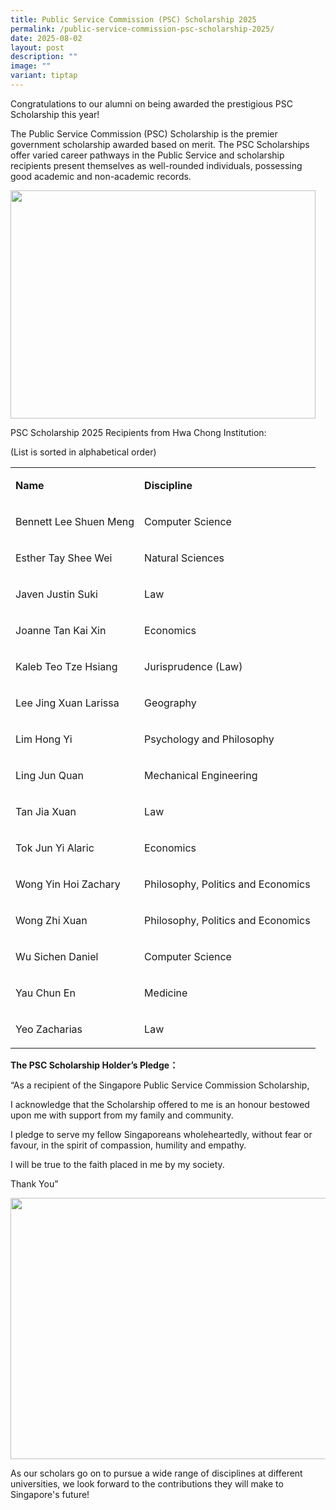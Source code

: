```yaml
---
title: Public Service Commission (PSC) Scholarship 2025
permalink: /public-service-commission-psc-scholarship-2025/
date: 2025-08-02
layout: post
description: ""
image: ""
variant: tiptap
---
```

<p>Congratulations to our alumni on being awarded the prestigious PSC Scholarship
this year!</p>
<p>The Public Service Commission (PSC) Scholarship is the premier government
scholarship awarded based on merit. The PSC Scholarships offer varied career
pathways in the Public Service and scholarship recipients present themselves
as well-rounded individuals, possessing good academic and non-academic
records.</p>
<div class="isomer-image-wrapper">
<img style="margin-left:0px;margin-top:0px;" height="365.0145565251964" width="488" src="https://lh7-rt.googleusercontent.com/docsz/AD_4nXc4Us7n3QaCWkx44t40UeDFbyZ-Gn9M0FwPHU7IUigh1GhUsTpBk9vOan8I0XKsj-T1cv6AwdVXb-XRUmpV-VkbOVQQc3EWxpDRSSAikmE-nNsVC0ZQc8d7FCllwqIhE1DQV7XeaA?key=wfcrsm5e3AXs1PMclxuNog">
</div>
<p>PSC Scholarship 2025 Recipients from Hwa Chong Institution:</p>
<p>(List is sorted in alphabetical order)</p>
<table style="minWidth: 50px">
<colgroup>
<col>
<col>
</colgroup>
<tbody>
<tr>
<td rowspan="1" colspan="1">
<p><strong>Name</strong>
</p>
</td>
<td rowspan="1" colspan="1">
<p><strong>Discipline</strong>
</p>
</td>
</tr>
<tr>
<td rowspan="1" colspan="1">
<p>Bennett Lee Shuen Meng</p>
</td>
<td rowspan="1" colspan="1">
<p>Computer Science</p>
</td>
</tr>
<tr>
<td rowspan="1" colspan="1">
<p>Esther Tay Shee Wei</p>
</td>
<td rowspan="1" colspan="1">
<p>Natural Sciences</p>
</td>
</tr>
<tr>
<td rowspan="1" colspan="1">
<p>Javen Justin Suki</p>
</td>
<td rowspan="1" colspan="1">
<p>Law</p>
</td>
</tr>
<tr>
<td rowspan="1" colspan="1">
<p>Joanne Tan Kai Xin</p>
</td>
<td rowspan="1" colspan="1">
<p>Economics</p>
</td>
</tr>
<tr>
<td rowspan="1" colspan="1">
<p>Kaleb Teo Tze Hsiang</p>
</td>
<td rowspan="1" colspan="1">
<p>Jurisprudence (Law)</p>
</td>
</tr>
<tr>
<td rowspan="1" colspan="1">
<p>Lee Jing Xuan Larissa</p>
</td>
<td rowspan="1" colspan="1">
<p>Geography</p>
</td>
</tr>
<tr>
<td rowspan="1" colspan="1">
<p>Lim Hong Yi</p>
</td>
<td rowspan="1" colspan="1">
<p>Psychology and Philosophy</p>
</td>
</tr>
<tr>
<td rowspan="1" colspan="1">
<p>Ling Jun Quan</p>
</td>
<td rowspan="1" colspan="1">
<p>Mechanical Engineering</p>
</td>
</tr>
<tr>
<td rowspan="1" colspan="1">
<p>Tan Jia Xuan</p>
</td>
<td rowspan="1" colspan="1">
<p>Law</p>
</td>
</tr>
<tr>
<td rowspan="1" colspan="1">
<p>Tok Jun Yi Alaric</p>
</td>
<td rowspan="1" colspan="1">
<p>Economics</p>
</td>
</tr>
<tr>
<td rowspan="1" colspan="1">
<p>Wong Yin Hoi Zachary</p>
</td>
<td rowspan="1" colspan="1">
<p>Philosophy, Politics and Economics</p>
</td>
</tr>
<tr>
<td rowspan="1" colspan="1">
<p>Wong Zhi Xuan</p>
</td>
<td rowspan="1" colspan="1">
<p>Philosophy, Politics and Economics</p>
</td>
</tr>
<tr>
<td rowspan="1" colspan="1">
<p>Wu Sichen Daniel</p>
</td>
<td rowspan="1" colspan="1">
<p>Computer Science</p>
</td>
</tr>
<tr>
<td rowspan="1" colspan="1">
<p>Yau Chun En</p>
</td>
<td rowspan="1" colspan="1">
<p>Medicine</p>
</td>
</tr>
<tr>
<td rowspan="1" colspan="1">
<p>Yeo Zacharias</p>
</td>
<td rowspan="1" colspan="1">
<p>Law</p>
</td>
</tr>
</tbody>
</table>
<p></p>
<p><strong>The PSC Scholarship Holder’s Pledge：</strong>
</p>
<p></p>
<p>“As a recipient of the Singapore Public Service Commission Scholarship,</p>
<p></p>
<p>I acknowledge that the Scholarship offered to me is an honour bestowed
upon me with support from my family and community.</p>
<p>I pledge to serve my fellow Singaporeans wholeheartedly, without fear
or favour, in the spirit of compassion, humility and empathy.</p>
<p>I will be true to the faith placed in me by my society.</p>
<p>Thank You”</p>
<div class="isomer-image-wrapper">
<img style="margin-left:0px;margin-top:0px;" height="418.2675864638146" width="558" src="https://lh7-rt.googleusercontent.com/docsz/AD_4nXef7owto4Fo7xqYFpYCGX167Fih1I46Sg5qSMSmjFEWabbe7RcW-C7CQntHrD25Ww16RgApa2-b4y24RBMWwLqUo1PkOhI8Mw46F5a0X_JDjBmUaLJdmKDb7YLIvn5onRLggHeIcQ?key=wfcrsm5e3AXs1PMclxuNog">
</div>
<p>As our scholars go on to pursue a wide range of disciplines at different
universities, we look forward to the contributions they will make to Singapore's
future!</p>
<p></p>
<p>
<br>
<br>
</p>
<p></p>